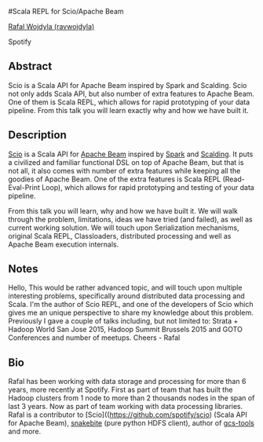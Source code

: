 #Scala REPL for Scio/Apache Beam

[Rafal Wojdyla (ravwojdyla)](http://twitter.com/ravwojdyla)

[]()

Spotify

## Abstract

Scio is a Scala API for Apache Beam inspired by Spark and Scalding. Scio not only adds Scala API, but also number of extra features to Apache Beam. One of them is Scala REPL, which allows for rapid prototyping of your data pipeline. From this talk you will learn exactly why and how we have built it.

## Description

[Scio](https://github.com/spotify/scio) is a Scala API for [Apache Beam](https://beam.apache.org/) inspired by [Spark](http://spark.apache.org/) and [Scalding](https://github.com/twitter/scalding). It puts a civilized and familiar functional DSL on top of Apache Beam, but that is not all, it also comes with number of extra features while keeping all the goodies of Apache Beam. One of the extra features is Scala REPL (Read-Eval-Print Loop), which allows for rapid prototyping and testing of your data pipeline.

From this talk you will learn, why and how we have built it. We will walk through the problem, limitations, ideas we have tried (and failed), as well as current working solution. We will touch upon Serialization mechanisms, original Scala REPL, Classloaders, distributed processing and well as Apache Beam execution internals.

## Notes

Hello,
This would be rather advanced topic, and will touch upon multiple interesting problems, specifically around distributed data processing and Scala. I'm the author of Scio REPL, and one of the developers of Scio which gives me an unique perspective to share my knowledge about this problem. Previously I gave a couple of talks including, but not limited to: Strata + Hadoop World San Jose 2015, Hadoop Summit Brussels 2015 and GOTO Conferences and number of meetups.
Cheers - Rafal

## Bio
  
Rafal has been working with data storage and processing for more than 6 years, more recently at Spotify. First as part of team that has built the Hadoop clusters from 1 node to more than 2 thousands nodes in the span of last 3 years. Now as part of team working with data processing libraries. Rafal is a contributor to [Scio]((https://github.com/spotify/scio) (Scala API for Apache Beam), [snakebite](https://github.com/spotify/snakebite) (pure python HDFS client), author of [gcs-tools](https://github.com/spotify/gcs-tools) and more.